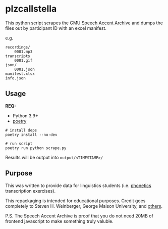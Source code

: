 # plzcallstella
This python script scrapes the GMU [Speech Accent Archive](http://accent.gmu.edu/index.php) and dumps the files out by participant ID with an excel manifest.

e.g.
```
recordings/
    0001.mp3
transcripts
    0001.gif
json/
    0001.json
manifest.xlsx
info.json
```

## Usage
**REQ:**
- Python 3.9+
- [poetry](https://python-poetry.org/)

```
# install deps
poetry install --no-dev

# run script
poetry run python scrape.py
```

Results will be output into `output/<TIMESTAMP>/`

## Purpose
This was written to provide data for linguistics students (i.e. [phonetics](https://en.wikipedia.org/wiki/Phonetics) transcription exercises).

This repackaging is intended for educational purposes. Credit goes completely to Steven H. Weinberger, George Maison University, and [others](http://accent.gmu.edu/about.php).

P.S. The Speech Accent Archive is proof that you do not need 20MB of frontend javascript to make something truly valuble.